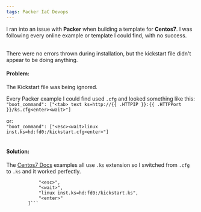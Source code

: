 ```yaml
---
tags: Packer IaC Devops
---
```


I ran into an issue with **Packer** when building a template for **Centos7**. I was following every online example or template I could find, with no success.

<br>
There were no errors thrown during installation, but the kickstart file didn't appear to be doing anything.
<br>

#### Problem:
The Kickstart file was being ignored.
<br>

Every Packer example I could find used `.cfg` and looked something like this:
<br>
`"boot_command": ["<tab> text ks=http://{{ .HTTPIP }}:{{ .HTTPPort }}/ks.cfg<enter><wait>"]`
<br>

or:
<br>
`"boot_command": ["<esc><wait>linux inst.ks=hd:fd0:/kickstart.cfg<enter>"] `
<br><br>

#### Solution:
The [Centos7 Docs](https://docs.centos.org/en-US/centos/install-guide/Kickstart2/) examples all use `.ks` extension so I switched from `.cfg` to `.ks` and it worked perfectly.
<br>

```"boot_command": [ 
            "<esc>",
            "<wait>",
            "linux inst.ks=hd:fd0:/kickstart.ks",
            "<enter>"
        ]```
